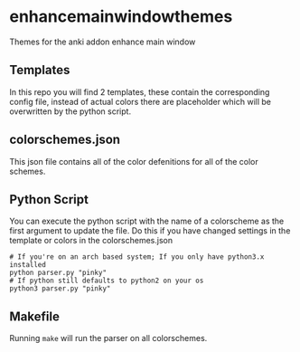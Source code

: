 # enhancemainwindowthemes
Themes for the anki addon enhance main window

## Templates
In this repo you will find 2 templates, these contain the corresponding config file, instead of actual colors there are placeholder which will be overwritten by the python script.

## colorschemes.json
This json file contains all of the color defenitions for all of the color schemes.

## Python Script
You can execute the python script with the name of a colorscheme as the first argument to update the file. Do this if you have changed settings in the template or colors in the colorschemes.json
```
# If you're on an arch based system; If you only have python3.x installed
python parser.py "pinky"
# If python still defaults to python2 on your os
python3 parser.py "pinky"
```

## Makefile
Running `make` will run the parser on all colorschemes.

